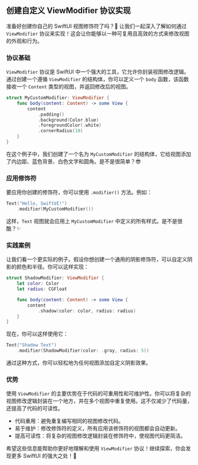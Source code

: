 ﻿## 创建自定义 ViewModifier 协议实现

准备好创建你自己的 SwiftUI 视图修饰符了吗？🎉 让我们一起深入了解如何通过 `ViewModifier` 协议来实现！这会让你能够以一种可复用且高效的方式来修改视图的外观和行为。

### 协议基础

`ViewModifier` 协议是 SwiftUI 中一个强大的工具，它允许你封装视图修改逻辑。通过创建一个遵循 `ViewModifier` 的结构体，你可以定义一个 `body` 函数，该函数接收一个 `Content` 类型的视图，并返回修改后的视图。

```swift
struct MyCustomModifier: ViewModifier {
    func body(content: Content) -> some View {
        content
            .padding()
            .background(Color.blue)
            .foregroundColor(.white)
            .cornerRadius(10)
    }
}
```

在这个例子中，我们创建了一个名为 `MyCustomModifier` 的结构体，它给视图添加了内边距、蓝色背景、白色文字和圆角。是不是很简单？😎

### 应用修饰符

要应用你创建的修饰符，你可以使用 `.modifier()` 方法。例如：

```swift
Text("Hello, SwiftUI!")
    .modifier(MyCustomModifier())
```

这样，`Text` 视图就会应用上 `MyCustomModifier` 中定义的所有样式。是不是很酷？✨

### 实践案例

让我们看一个更实际的例子。假设你想创建一个通用的阴影修饰符，可以自定义阴影的颜色和半径。你可以这样实现：

```swift
struct ShadowModifier: ViewModifier {
    let color: Color
    let radius: CGFloat

    func body(content: Content) -> some View {
        content
            .shadow(color: color, radius: radius)
    }
}
```

现在，你可以这样使用它：

```swift
Text("Shadow Text")
    .modifier(ShadowModifier(color: .gray, radius: 5))
```

通过这种方式，你可以轻松地为任何视图添加自定义阴影效果。

### 优势

使用 `ViewModifier` 的主要优势在于代码的可重用性和可维护性。你可以将复杂的视图修改逻辑封装在一个地方，并在多个视图中重复使用。这不仅减少了代码量，还提高了代码的可读性。

*   代码重用：避免重复编写相同的视图修改代码。
*   易于维护：修改修饰符的定义，所有应用该修饰符的视图都会自动更新。
*   提高可读性：将复杂的视图修改逻辑封装在修饰符中，使视图代码更简洁。

希望这些信息能帮助你更好地理解和使用 `ViewModifier` 协议！继续探索，你会发现更多 SwiftUI 的强大之处！🚀